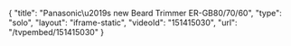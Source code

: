 {
    "title": "Panasonic\u2019s new Beard Trimmer ER-GB80\/70\/60",
    "type": "solo",
    "layout": "iframe-static",
    "videoId": "151415030",
    "url": "\/tvpembed\/151415030"
}